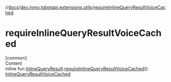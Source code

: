 //[docs](../../index.md)/[dev.inmo.tgbotapi.extensions.utils](index.md)/[requireInlineQueryResultVoiceCached](require-inline-query-result-voice-cached.md)



# requireInlineQueryResultVoiceCached  
[common]  
Content  
inline fun [InlineQueryResult](../dev.inmo.tgbotapi.types.InlineQueries.InlineQueryResult.abstracts/-inline-query-result/index.md).[requireInlineQueryResultVoiceCached](require-inline-query-result-voice-cached.md)(): [InlineQueryResultVoiceCached](../dev.inmo.tgbotapi.types.InlineQueries.InlineQueryResult.abstracts.results.voice/-inline-query-result-voice-cached/index.md)  



